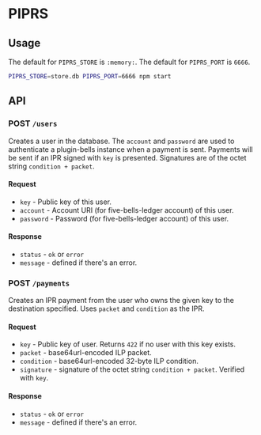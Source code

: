 # PIPRS

## Usage

The default for `PIPRS_STORE` is `:memory:`. The default for `PIPRS_PORT` is
`6666`.

```sh
PIPRS_STORE=store.db PIPRS_PORT=6666 npm start
```

## API

### POST `/users`

Creates a user in the database. The `account` and `password` are used to authenticate
a plugin-bells instance when a payment is sent. Payments will be sent if an IPR signed
with `key` is presented. Signatures are of the octet string `condition + packet`.

#### Request

- `key` - Public key of this user.
- `account` - Account URI (for five-bells-ledger account) of this user.
- `password` - Password (for five-bells-ledger account) of this user.

#### Response

- `status` - `ok` or `error`
- `message` - defined if there's an error.

### POST `/payments`

Creates an IPR payment from the user who owns the given key to the destination specified.
Uses `packet` and `condition` as the IPR.

#### Request

- `key` - Public key of user. Returns `422` if no user with this key exists.
- `packet` - base64url-encoded ILP packet.
- `condition` - base64url-encoded 32-byte ILP condition.
- `signature` - signature of the octet string `condition + packet`. Verified with `key`.

#### Response

- `status` - `ok` or `error`
- `message` - defined if there's an error.
